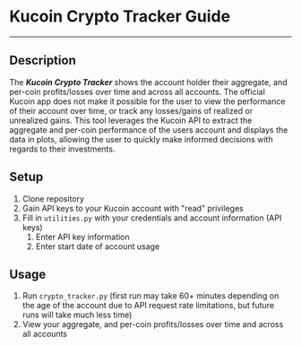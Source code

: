 # Kucoin Crypto Tracker Guide

---

## Description
The **_Kucoin Crypto Tracker_** shows the account holder their aggregate,
and per-coin profits/losses over time and across all accounts. The official
Kucoin app does not make it possible for the user to view the performance of
their account over time, or track any losses/gains of realized or unrealized
gains. This tool leverages the Kucoin API to extract the aggregate and
per-coin performance of the users account and displays the data in plots, 
allowing the user to quickly make informed decisions with regards to their
investments. 


## Setup
1. Clone repository 
2. Gain API keys to your Kucoin account with "read" privileges
3. Fill in `utilities.py` with your credentials and account information (API keys)
   1. Enter API key information
   2. Enter start date of account usage
## Usage
1. Run `crypto_tracker.py` (first run may take 60+ minutes depending on the age of the account due to
API request rate limitations, but future runs will take much less time)
2. View your aggregate, and per-coin profits/losses over time and across all accounts